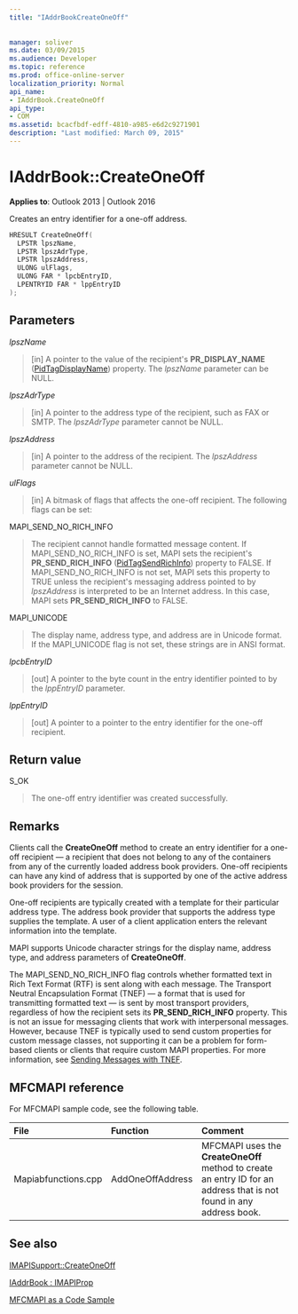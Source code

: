 ```yaml
---
title: "IAddrBookCreateOneOff"
 
 
manager: soliver
ms.date: 03/09/2015
ms.audience: Developer
ms.topic: reference
ms.prod: office-online-server
localization_priority: Normal
api_name:
- IAddrBook.CreateOneOff
api_type:
- COM
ms.assetid: bcacfbdf-edff-4810-a985-e6d2c9271901
description: "Last modified: March 09, 2015"
---
```


# IAddrBook::CreateOneOff

  
  
**Applies to**: Outlook 2013 | Outlook 2016 
  
Creates an entry identifier for a one-off address.
  
```cpp
HRESULT CreateOneOff(
  LPSTR lpszName,
  LPSTR lpszAdrType,
  LPSTR lpszAddress,
  ULONG ulFlags,
  ULONG FAR * lpcbEntryID,
  LPENTRYID FAR * lppEntryID
);
```

## Parameters

 _lpszName_
  
> [in] A pointer to the value of the recipient's **PR_DISPLAY_NAME** ([PidTagDisplayName](pidtagdisplayname-canonical-property.md)) property. The  _lpszName_ parameter can be NULL. 
    
 _lpszAdrType_
  
> [in] A pointer to the address type of the recipient, such as FAX or SMTP. The  _lpszAdrType_ parameter cannot be NULL. 
    
 _lpszAddress_
  
> [in] A pointer to the address of the recipient. The  _lpszAddress_ parameter cannot be NULL. 
    
 _ulFlags_
  
> [in] A bitmask of flags that affects the one-off recipient. The following flags can be set:
    
MAPI_SEND_NO_RICH_INFO 
  
> The recipient cannot handle formatted message content. If MAPI_SEND_NO_RICH_INFO is set, MAPI sets the recipient's **PR_SEND_RICH_INFO** ([PidTagSendRichInfo](pidtagsendrichinfo-canonical-property.md)) property to FALSE. If MAPI_SEND_NO_RICH_INFO is not set, MAPI sets this property to TRUE unless the recipient's messaging address pointed to by  _lpszAddress_ is interpreted to be an Internet address. In this case, MAPI sets **PR_SEND_RICH_INFO** to FALSE. 
    
MAPI_UNICODE 
  
> The display name, address type, and address are in Unicode format. If the MAPI_UNICODE flag is not set, these strings are in ANSI format.
    
 _lpcbEntryID_
  
> [out] A pointer to the byte count in the entry identifier pointed to by the  _lppEntryID_ parameter. 
    
 _lppEntryID_
  
> [out] A pointer to a pointer to the entry identifier for the one-off recipient.
    
## Return value

S_OK 
  
> The one-off entry identifier was created successfully.
    
## Remarks

Clients call the **CreateOneOff** method to create an entry identifier for a one-off recipient — a recipient that does not belong to any of the containers from any of the currently loaded address book providers. One-off recipients can have any kind of address that is supported by one of the active address book providers for the session. 
  
One-off recipients are typically created with a template for their particular address type. The address book provider that supports the address type supplies the template. A user of a client application enters the relevant information into the template.
  
MAPI supports Unicode character strings for the display name, address type, and address parameters of **CreateOneOff**.
  
The MAPI_SEND_NO_RICH_INFO flag controls whether formatted text in Rich Text Format (RTF) is sent along with each message. The Transport Neutral Encapsulation Format (TNEF) — a format that is used for transmitting formatted text — is sent by most transport providers, regardless of how the recipient sets its **PR_SEND_RICH_INFO** property. This is not an issue for messaging clients that work with interpersonal messages. However, because TNEF is typically used to send custom properties for custom message classes, not supporting it can be a problem for form-based clients or clients that require custom MAPI properties. For more information, see [Sending Messages with TNEF](sending-messages-with-tnef.md).
  
## MFCMAPI reference

For MFCMAPI sample code, see the following table.
  
|**File**|**Function**|**Comment**|
|:-----|:-----|:-----|
|Mapiabfunctions.cpp  <br/> |AddOneOffAddress  <br/> |MFCMAPI uses the **CreateOneOff** method to create an entry ID for an address that is not found in any address book.  <br/> |
   
## See also



[IMAPISupport::CreateOneOff](imapisupport-createoneoff.md)
  
[IAddrBook : IMAPIProp](iaddrbookimapiprop.md)


[MFCMAPI as a Code Sample](mfcmapi-as-a-code-sample.md)


